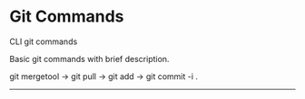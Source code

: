 # Git Commands
CLI git commands<br>


Basic git commands with brief description.


git mergetool -> git pull -> git add -> git commit -i .


<hr>
